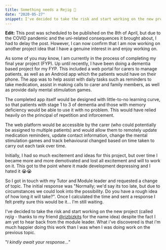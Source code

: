 ```yaml
---
title: Something needs a Rejig 👀
date: "2020-05-27"
snippet: I've decided to take the risk and start working on the new project called rejig for my Final year project...
---
```

<InfoBox type="warn">
<strong>Edit:</strong> This post was scheduled to be published on the 8th of April, but due to the COVID pandemic and the uni-related consequences it brought about, I had to delay the post. However, I can now confirm that I am now working on another project idea that I have a genuine interest in and enjoy working on.
</InfoBox>

As some of you may know, I am currently in the process of completing my final year project (FYP). Up until recently, I have been doing a dementia based project for my FYP. This included a web portal for carers to manage patients, as well as an Android app which the patients would have on their phone. The app was to help assist with daily tasks such as reminders to take medication, assist in making calls to carer and family members, as well as provide daily mental stimulation games.

The completed app itself would be designed with little-to-no learning curve, so that patients with stage 1 to 3 of dementia and those with memory deficiency would be able to use it with no problem. This would have relied heavily on the principal of repetition and inforcement.

The web platform would be accessible by the carer (who could potentially be assigned to multiple patients) and would allow them to remotely update medication reminders, update contact information, change the mental stimulation games and track behavioural changed based on time taken to carry out each task over time.

Initially, I had so much excitement and ideas for this project, but over time I became more and more demotivated and lost all excitement and will to work on it. This got to the point where it made development depressing and I hated it 😭😭

So I got in touch with my Tutor and Module leader and requested a change of topic. The initial response was "Normally; we'd say its too late, but due to circumstances we could look into the possibility. Do you have a rough idea of how long it will take?". Once I calculated the time and sent a response I felt pretty sure this would be it... I'm still waiting.

I've decided to take the risk and start working on the new project (called *rejig* - thanks to my friend [@rizbizkits](https://twitter.com/rizbizkits) for the name idea) despite the fact I am yet to hear back from the module leader. What i've discovered is that i'm much happier doing this work than I was when I was doing work on the previous topic.

"*I kindly await your response...*"
